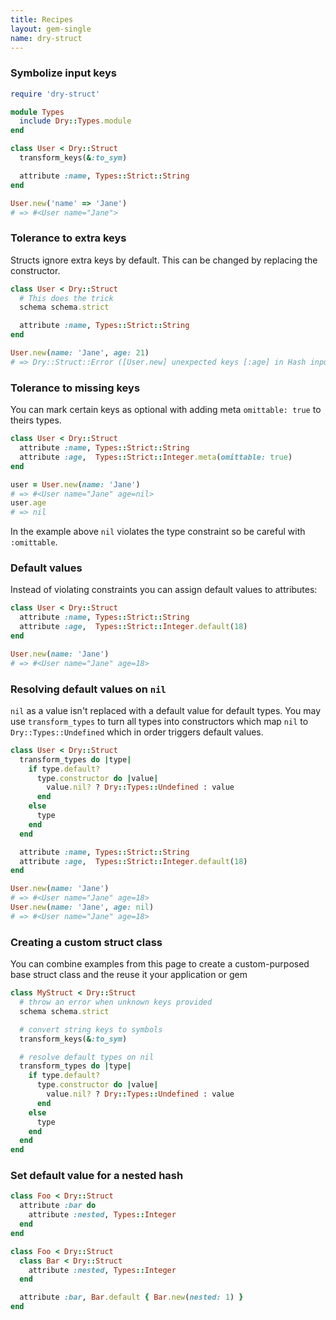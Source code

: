 ```yaml
---
title: Recipes
layout: gem-single
name: dry-struct
---
```


### Symbolize input keys

```ruby
require 'dry-struct'

module Types
  include Dry::Types.module
end

class User < Dry::Struct
  transform_keys(&:to_sym)

  attribute :name, Types::Strict::String
end

User.new('name' => 'Jane')
# => #<User name="Jane">
```

### Tolerance to extra keys

Structs ignore extra keys by default. This can be changed by replacing the constructor.

```ruby
class User < Dry::Struct
  # This does the trick
  schema schema.strict

  attribute :name, Types::Strict::String
end

User.new(name: 'Jane', age: 21)
# => Dry::Struct::Error ([User.new] unexpected keys [:age] in Hash input)
```

### Tolerance to missing keys

You can mark certain keys as optional with adding meta `omittable: true` to theirs types.

```ruby
class User < Dry::Struct
  attribute :name, Types::Strict::String
  attribute :age,  Types::Strict::Integer.meta(omittable: true)
end

user = User.new(name: 'Jane')
# => #<User name="Jane" age=nil>
user.age
# => nil
```

In the example above `nil` violates the type constraint so be careful with `:omittable`.

### Default values

Instead of violating constraints you can assign default values to attributes:

```ruby
class User < Dry::Struct
  attribute :name, Types::Strict::String
  attribute :age,  Types::Strict::Integer.default(18)
end

User.new(name: 'Jane')
# => #<User name="Jane" age=18>
```

### Resolving default values on `nil`

`nil` as a value isn't replaced with a default value for default types. You may use `transform_types` to turn all types into constructors which map `nil` to `Dry::Types::Undefined` which in order triggers default values.

```ruby
class User < Dry::Struct
  transform_types do |type|
    if type.default?
      type.constructor do |value|
        value.nil? ? Dry::Types::Undefined : value
      end
    else
      type
    end
  end

  attribute :name, Types::Strict::String
  attribute :age,  Types::Strict::Integer.default(18)
end

User.new(name: 'Jane')
# => #<User name="Jane" age=18>
User.new(name: 'Jane', age: nil)
# => #<User name="Jane" age=18>

```

### Creating a custom struct class

You can combine examples from this page to create a custom-purposed base struct class and the reuse it your application or gem

```ruby
class MyStruct < Dry::Struct
  # throw an error when unknown keys provided
  schema schema.strict

  # convert string keys to symbols
  transform_keys(&:to_sym)

  # resolve default types on nil
  transform_types do |type|
    if type.default?
      type.constructor do |value|
        value.nil? ? Dry::Types::Undefined : value
      end
    else
      type
    end
  end
end
```

### Set default value for a nested hash

```ruby
class Foo < Dry::Struct
  attribute :bar do
    attribute :nested, Types::Integer
  end
end
```

```ruby
class Foo < Dry::Struct
  class Bar < Dry::Struct
    attribute :nested, Types::Integer
  end

  attribute :bar, Bar.default { Bar.new(nested: 1) }
end
```
